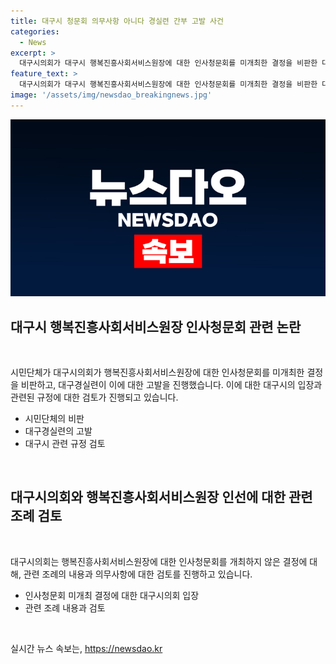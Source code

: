 ```yaml
---
title: 대구시 청문회 의무사항 아니다 경실련 간부 고발 사건
categories:
  - News
excerpt: >
  대구시의회가 대구시 행복진흥사회서비스원장에 대한 인사청문회를 미개최한 결정을 비판한 대구시민단체가 해당 사안을 검찰에 고발했습니다. 대구경실련은 관련 조례에 따르면 해당 인사에 대한 청문을 요청할 수 있는데, 이번 원장 임명에는 청문회가 없었다고 주장했습니다. 반면 대구시는 이를 반박하여 논란이 지속되고 있습니다. (150자)
feature_text: >
  대구시의회가 대구시 행복진흥사회서비스원장에 대한 인사청문회를 미개최한 결정을 비판한 대구시민단체가 해당 사안을 검찰에 고발했습니다. 대구경실련은 관련 조례에 따르면 해당 인사에 대한 청문을 요청할 수 있는데, 이번 원장 임명에는 청문회가 없었다고 주장했습니다. 반면 대구시는 이를 반박하여 논란이 지속되고 있습니다. (150자)
image: '/assets/img/newsdao_breakingnews.jpg'
---
```


<p><img src="/assets/img/newsdao_breakingnews.jpg" alt="flaretime 속보" /></p>

<h2 data-ke-size="size26">대구시 행복진흥사회서비스원장 인사청문회 관련 논란</h2>

<p data-ke-size="size16">&nbsp;</p>

<p>시민단체가 대구시의회가 행복진흥사회서비스원장에 대한 인사청문회를 미개최한 결정을 비판하고, 대구경실련이 이에 대한 고발을 진행했습니다. 이에 대한 대구시의 입장과 관련된 규정에 대한 검토가 진행되고 있습니다.</p>

<ul>
<li>시민단체의 비판</li>
<li>대구경실련의 고발</li>
<li>대구시 관련 규정 검토</li>
</ul>

<p data-ke-size="size16">&nbsp;</p>

<h2 data-ke-size="size26">대구시의회와 행복진흥사회서비스원장 인선에 대한 관련 조례 검토</h2>

<p data-ke-size="size16">&nbsp;</p>

<p>대구시의회는 행복진흥사회서비스원장에 대한 인사청문회를 개최하지 않은 결정에 대해, 관련 조례의 내용과 의무사항에 대한 검토를 진행하고 있습니다.</p>

<ul>
<li>인사청문회 미개최 결정에 대한 대구시의회 입장</li>
<li>관련 조례 내용과 검토</li>
</ul>

<p data-ke-size="size16">&nbsp;</p>
실시간 뉴스 속보는, <a href="https://newsdao.kr" rel="dofollow">https://newsdao.kr</a>


